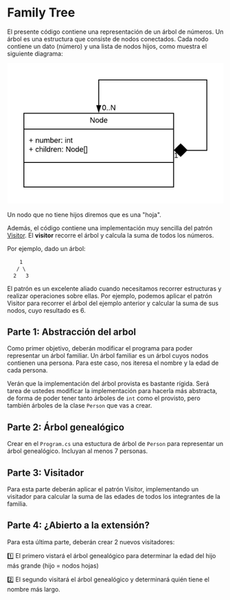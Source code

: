 # Family Tree

El presente código contiene una representación de un árbol de números. Un árbol es una estructura que consiste de nodos conectados. Cada nodo contiene un dato (número) y una lista de nodos hijos, como muestra el siguiente diagrama:

![](Node.png)

Un nodo que no tiene hijos diremos que es una "hoja".

Además, el código contiene una implementación muy sencilla del patrón [Visitor](https://refactoring.guru/design-patterns/visitor). El __visitor__ recorre el árbol y calcula la suma de todos los números.

Por ejemplo, dado un árbol:

```
    1
   / \
  2   3
```

El patrón  es un excelente aliado cuando necesitamos recorrer estructuras y realizar operaciones sobre ellas. Por ejemplo, podemos aplicar el patrón Visitor para recorrer el árbol del ejemplo anterior y calcular la suma de sus nodos, cuyo resultado es 6.

## Parte 1: Abstracción del arbol

Como primer objetivo, deberán modificar el programa para poder representar un árbol familiar. Un árbol familiar es un árbol cuyos nodos contienen una persona. Para este caso, nos iteresa el nombre y la edad de cada persona.

Verán que la implementación del árbol provista es bastante rígida. Será tarea de ustedes modificar la implementación para hacerla más abstracta, de forma de poder tener tanto árboles de `int` como el provisto, pero también árboles de la clase `Person` que vas a crear.

## Parte 2: Árbol genealógico

Crear en el `Program.cs` una estuctura de árbol de `Person` para representar un árbol genealógico. Incluyan al menos 7 personas.

## Parte 3: Visitador

Para esta parte deberán aplicar el patrón Visitor, implementando un visitador para calcular la suma de las edades de todos los integrantes de la familia.

## Parte 4: ¿Abierto a la extensión?

Para esta última parte, deberán crear 2 nuevos visitadores:

1️⃣ El primero vistará el árbol genealógico para determinar la edad del hijo más grande (hijo = nodos hojas)

2️⃣ El segundo visitará el árbol genealógico y determinará quién tiene el nombre más largo.